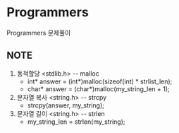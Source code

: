 # Programmers
Programmers 문제풀이

## NOTE
1. 동적할당 <stdlib.h>
    -- malloc
    - int* answer = (int*)malloc(sizeof(int) * strlist_len);
    - char* answer = (char*)malloc(my_string_len + 1);
2. 문자열 복사 <string.h>
    -- strcpy
    - strcpy(answer, my_string);
3. 문자열 길이 <string.h>
    -- strlen
    - my_string_len = strlen(my_string);
